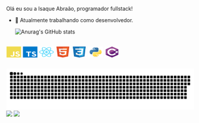 Olá eu sou a Isaque Abraão, programador fullstack!

- 🔭 Atualmente trabalhando como desenvolvedor.

  ![Anurag's GitHub stats](https://github-readme-stats.vercel.app/api?username=NooobMaster12&show_icons=true&theme=radical)
 
<div style="display: inline_block"><br>
  <img align="center" alt="Rafa-Js" height="30" width="40" src="https://raw.githubusercontent.com/devicons/devicon/master/icons/javascript/javascript-plain.svg">
  <img align="center" alt="Rafa-Ts" height="30" width="40" src="https://raw.githubusercontent.com/devicons/devicon/master/icons/typescript/typescript-plain.svg">
  <img align="center" alt="Rafa-React" height="30" width="40" src="https://raw.githubusercontent.com/devicons/devicon/master/icons/react/react-original.svg">
  <img align="center" alt="Rafa-HTML" height="30" width="40" src="https://raw.githubusercontent.com/devicons/devicon/master/icons/html5/html5-original.svg">
  <img align="center" alt="Rafa-CSS" height="30" width="40" src="https://raw.githubusercontent.com/devicons/devicon/master/icons/css3/css3-original.svg">
  <img align="center" alt="Rafa-Python" height="30" width="40" src="https://raw.githubusercontent.com/devicons/devicon/master/icons/python/python-original.svg">
  <img align="center" alt="Rafa-Csharp" height="30" width="40" src="https://raw.githubusercontent.com/devicons/devicon/master/icons/csharp/csharp-original.svg">
</div>

  ##

  
<picture>
  <source media="(prefers-color-scheme: dark)" srcset="https://raw.githubusercontent.com/NooobMaster12/NooobMaster12/output/github-contribution-grid-snake-dark.svg">
  <source media="(prefers-color-scheme: light)" srcset="https://raw.githubusercontent.com/NooobMaster12/NooobMaster12/output/github-contribution-grid-snake.svg">
  <img alt="github contribution grid snake animation" src="https://raw.githubusercontent.com/NooobMaster12/NooobMaster12/output/github-contribution-grid-snake.svg">
</picture>


<div> 
  <a href="https://www.instagram.com/isaque_abr_sousa_/" target="_blank"><img src="https://img.shields.io/badge/-Instagram-%23E4405F?style=for-the-badge&logo=instagram&logoColor=white" target="_blank"></a>
  <a href = "mailto:isaqueabraaoesousa0000@gmail.com"><img src="https://img.shields.io/badge/-Gmail-%23333?style=for-the-badge&logo=gmail&logoColor=white" target="_blank"></a>  
</div>
